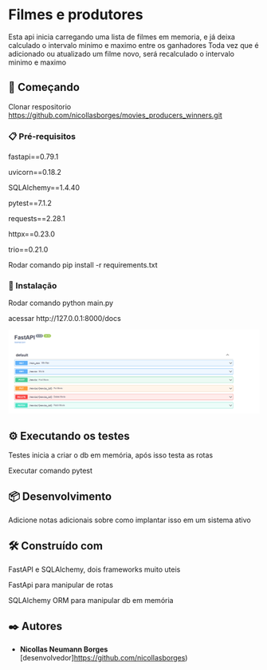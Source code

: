 # Filmes e produtores

Esta api inicia carregando uma lista de filmes em memoria, e já deixa calculado o intervalo minimo e maximo entre os ganhadores
Toda vez que é adicionado ou atualizado um filme novo, será recalculado o intervalo minimo e maximo

## 🚀 Começando

Clonar respositorio https://github.com/nicollasborges/movies_producers_winners.git

### 📋 Pré-requisitos

<p>fastapi==0.79.1</p>
<p>uvicorn==0.18.2</p>
<p>SQLAlchemy==1.4.40</p>
<p>pytest==7.1.2</p>
<p>requests==2.28.1</p>
<p>httpx==0.23.0</p>
<p>trio==0.21.0</p>

Rodar comando pip install -r requirements.txt


### 🔧 Instalação

<p>Rodar comando python main.py</p>

<p>acessar http://127.0.0.1:8000/docs</p>

![exemplo consultas](exemplo_consulta.png)


## ⚙️ Executando os testes

Testes inicia a criar o db em memória, após isso testa as rotas

Executar comando pytest

## 📦 Desenvolvimento

Adicione notas adicionais sobre como implantar isso em um sistema ativo

## 🛠️ Construído com

<p>FastAPI e SQLAlchemy, dois frameworks muito uteis</p> 
<p>FastApi para manipular de rotas</p>
<p>SQLAlchemy ORM para manipular db em memória</p>

## ✒️ Autores

* **Nicollas Neumann Borges** [desenvolvedor]https://github.com/nicollasborges)
